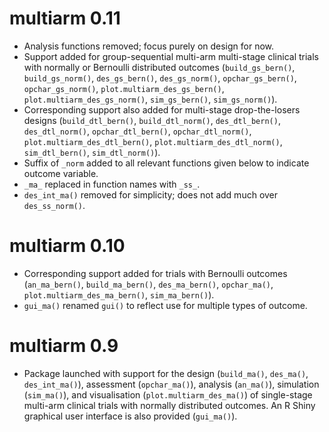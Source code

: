 # multiarm 0.11

* Analysis functions removed; focus purely on design for now.
* Support added for group-sequential multi-arm multi-stage clinical trials with
normally or Bernoulli distributed outcomes (`build_gs_bern()`,
`build_gs_norm()`, `des_gs_bern()`,  `des_gs_norm()`, `opchar_gs_bern()`,
`opchar_gs_norm()`, `plot.multiarm_des_gs_bern()`,
`plot.multiarm_des_gs_norm()`, `sim_gs_bern()`, `sim_gs_norm()`).
* Corresponding support also added for multi-stage drop-the-losers designs
(`build_dtl_bern()`, `build_dtl_norm()`, `des_dtl_bern()`, `des_dtl_norm()`,
`opchar_dtl_bern()`, `opchar_dtl_norm()`, `plot.multiarm_des_dtl_bern()`, `plot.multiarm_des_dtl_norm()`, `sim_dtl_bern()`, `sim_dtl_norm()`).
* Suffix of `_norm` added to all relevant functions given below to indicate
outcome variable.
* `_ma_` replaced in function names with `_ss_`.
* `des_int_ma()` removed for simplicity; does not add much over `des_ss_norm()`.

# multiarm 0.10

* Corresponding support added for trials with Bernoulli outcomes
(`an_ma_bern()`, `build_ma_bern()`, `des_ma_bern()`, `opchar_ma()`,
`plot.multiarm_des_ma_bern()`, `sim_ma_bern()`).
* `gui_ma()` renamed `gui()` to reflect use for multiple types of outcome.

# multiarm 0.9

* Package launched with support for the design (`build_ma()`, `des_ma()`,
`des_int_ma()`), assessment (`opchar_ma()`), analysis (`an_ma()`), simulation
(`sim_ma()`), and visualisation (`plot.multiarm_des_ma()`) of single-stage
multi-arm clinical trials with normally distributed outcomes. An R Shiny
graphical user interface is also provided (`gui_ma()`).
